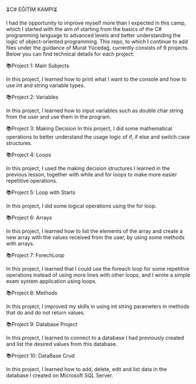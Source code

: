 ⏳C# EĞİTİM KAMPI⏳
                                                 
I had the opportunity to improve myself more than I expected in this camp, which I started with the aim of starting from the basics of the C# programming language to advanced levels and better understanding the logic of object-oriented programming. This repo, to which I continue to add files under the guidance of Murat Yücedağ, currently consists of 9 projects. Below you can find technical details for each project:

📚Project 1: Main Subjects

In this project, I learned how to print what I want to the console and how to use int and string variable types.

📚Project 2: Variables 

In this project, I learned how to input variables such as double char string from the user and use them in the program.

📚Project 3: Making Decision
In this project, I did some mathematical operations to better understand the usage logic of if, if else and switch case structures.

📚Project 4: Loops

In this project, I used the making decision structures I learned in the previous lesson, together with while and for loops to make more easier repetitive operations.

📚Project 5: Loop with Starts

In this project, I did some logical operations using the for loop.

📚Project 6: Arrays

In this project, I learned how to list the elements of the array and create a new array with the values ​​received from the user, by using some methods with arrays.

📚Project 7: ForechLoop

In this project, I learned that I could use the foreach loop for some repetitive operations instead of using more lines with other loops, and I wrote a simple exam system application using loops.

📚Project 8: Methods

In this project, I improved my skills in using int string parameters in methods that do and do not return values.

📚Project 9: Database Project 

In this project, I learned to connect to a database I had previously created and list the desired values ​​from this database.

📚Project 10: DataBase Crud

In this project, I learned how to add, delete, edit and list data in the database I created on Microsoft SQL Server.



